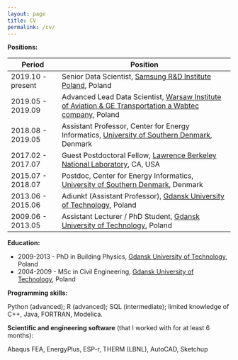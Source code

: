 ```yaml
---
layout: page
title: CV
permalink: /cv/
---
```


**Positions:**

Period              | Position
--------------------|-------------------
2019.10 - present   | Senior Data Scientist, [Samsung R&D Institute Poland](https://research.samsung.com/srpol), Poland
2019.05 - 2019.09   | Advanced Lead Data Scientist, [Warsaw Institute of Aviation & GE Transportation a Wabtec company](https://ilot.edu.pl/en), Poland
2018.08 - 2019.05   | Assistant Professor, Center for Energy Informatics, [University of Southern Denmark](https://www.sdu.dk/en), Denmark
2017.02 - 2017.07   | Guest Postdoctoral Fellow, [Lawrence Berkeley National Laboratory](https://www.lbl.gov/), CA, USA
2015.07 - 2018.07   | Postdoc, Center for Energy Informatics, [University of Southern Denmark](https://www.sdu.dk/en), Denmark
2013.06 - 2015.06   | Adiunkt (Assistant Professor), [Gdansk University of Technology](https://pg.edu.pl/welcome), Poland
2009.06 - 2013.05   | Assistant Lecturer / PhD Student, [Gdansk University of Technology](https://pg.edu.pl/welcome), Poland

**Education:**

* 2009-2013 - PhD in Building Physics, [Gdansk University of Technology](https://pg.edu.pl/welcome), Poland
* 2004-2009 - MSc in Civil Engineering, [Gdansk University of Technology](https://pg.edu.pl/welcome), Poland

**Programming skills:**

Python (advanced); R (advanced); SQL (intermediate); limited knowledge of C++, Java, FORTRAN, Modelica.

**Scientific and engineering software** (that I worked with for at least 6 months):

Abaqus FEA, EnergyPlus, ESP-r, THERM (LBNL), AutoCAD, Sketchup
